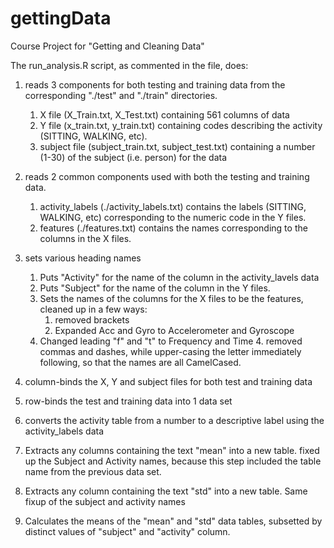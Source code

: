 gettingData
===========

Course Project for "Getting and Cleaning Data"

The run_analysis.R script, as commented in the file, does:

1. reads 3 components for both testing and training data from the corresponding "./test" and "./train" directories. 
  
    1. X file (X_Train.txt, X_Test.txt) containing 561 columns of data
    2. Y file (x_train.txt, y_train.txt) containing codes describing the activity (SITTING, WALKING, etc).
    3. subject file (subject_train.txt, subject_test.txt) containing a number (1-30) of the subject (i.e. person) for the data

2. reads 2 common components used with both the testing and training data. 
    1. activity_labels (./activity_labels.txt) contains the labels (SITTING, WALKING, etc) corresponding to the numeric code in the Y files.
    2. features (./features.txt) contains the names corresponding to the columns in the X files.

3. sets various heading names
    1. Puts "Activity" for the name of the column in the activity_lavels data
    2. Puts "Subject" for the name of the column in the Y files.
    3. Sets the names of the columns for the X files to be the features, cleaned up in a few ways:
         1. removed brackets
         2. Expanded Acc and Gyro to Accelerometer and Gyroscope
	 3. Changed leading "f" and "t" to Frequency and Time
         4. removed commas and dashes, while upper-casing the letter immediately following, so that the names are all CamelCased.

4. column-binds the X, Y and subject files for both test and training data

5. row-binds the test and training data into 1 data set

6. converts the activity table from a number to a descriptive label using the activity_labels data

7. Extracts any columns containing the text "mean" into a new table. fixed up the Subject and Activity names, because this step included the table name from the previous data set.

8. Extracts any column containing the text "std" into a new table.  Same fixup of the subject and activity names

9. Calculates the means of the "mean" and "std" data tables, subsetted by distinct values of "subject" and "activity" column.

